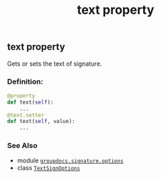 ﻿---
title: text property
second_title: GroupDocs.Signature for Python via .NET API References
description: 
type: docs
url: /python-net/groupdocs.signature.options/textsignoptions/text/
is_root: false
weight: 310
---

## text property


Gets or sets the text of signature.
### Definition:
```python
@property
def text(self):
    ...
@text.setter
def text(self, value):
    ...
```

### See Also
* module [`groupdocs.signature.options`](../../)
* class [`TextSignOptions`](/signature/python-net/groupdocs.signature.options/textsignoptions)
